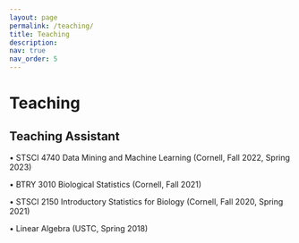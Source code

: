 ```yaml
---
layout: page
permalink: /teaching/
title: Teaching
description: 
nav: true
nav_order: 5
---
```

<div class="publications">

<h1> Teaching </h1>

<h2> Teaching Assistant </h2>

&bull; STSCI 4740 Data Mining and Machine Learning (Cornell, Fall 2022, Spring 2023)<br /> 

&bull; BTRY 3010 Biological Statistics (Cornell, Fall 2021)<br /> 

&bull; STSCI 2150  Introductory Statistics for Biology (Cornell, Fall 2020, Spring 2021)<br /> 


&bull; Linear Algebra (USTC, Spring 2018)

</div>